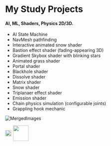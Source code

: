 # My Study Projects
<h4> AI, ML, Shaders, Physics 2D/3D. </h4>


- AI State Machine
- NavMesh pathfinding
- Interactive animated snow shader
- Bastion effect shader (fading-appearing 3D)
- Gradient Skybox shader with blinking stars
- Animated grass shader
- Portal shader
- Blackhole shader
- Dissolve shader
- Matrix shader
- Snow shader
- Triplanaer effect shader
- Emission shader
- Chain physics simulation (configurable joints)
- Grappling hook mechanic

![MergedImages](https://user-images.githubusercontent.com/10260469/227244804-3335e57d-c1eb-46c0-a8c0-649068f75978.png)


<div style="display: inline-flex; align-items: center;">
  <!-- Video Thumbnail -->
  <a href="https://www.youtube.com/watch?v=F2rZtn8MeR0" target="_blank" style="display: inline-block;">
    <img src="https://img.youtube.com/vi/F2rZtn8MeR0/0.jpg" style="width: 100%; display: block;">
  </a>

  <!-- Play Button -->
  <a href="https://www.youtube.com/watch?v=5yLzZikS15k" target="_blank" style="display: inline-block;">
    <img src="https://upload.wikimedia.org/wikipedia/commons/b/b8/YouTube_play_button_icon_%282013%E2%80%932017%29.svg" 
         style="width: 50px; height: auto; margin-left: 5px;">
  </a>
</div>
